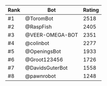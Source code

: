 Rank|Bot|Rating
---|---|---
#1|@ToromBot|2518
#2|@RaspFish|2405
#3|@VEER-OMEGA-BOT|2351
#4|@colinbot|2277
#5|@OpeningsBot|1933
#6|@Groot123456|1726
#7|@DavidsGuterBot|1558
#8|@pawnrobot|1248
